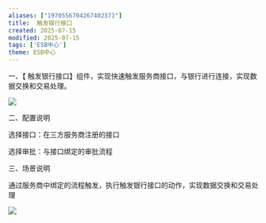 ```yaml
---
aliases: ["1970556704267402371"]
title:  触发银行接口
created: 2025-07-15
modified: 2025-07-15
tags: ['ESB中心']
theme: ESB中心
---
```


一、【 触发银行接口】组件，实现快速触发服务商接口，与银行进行连接，实现数据交换和交易处理。

![](d7017652a257583579efd7b75fbb07b6.jpg)

二、配置说明

选择接口：在三方服务商注册的接口

选择审批：与接口绑定的审批流程

三、场景说明

通过服务商中绑定的流程触发，执行触发银行接口的动作，实现数据交换和交易处理

![](464cefa9ce36dc587c0fb27979538728.jpg)